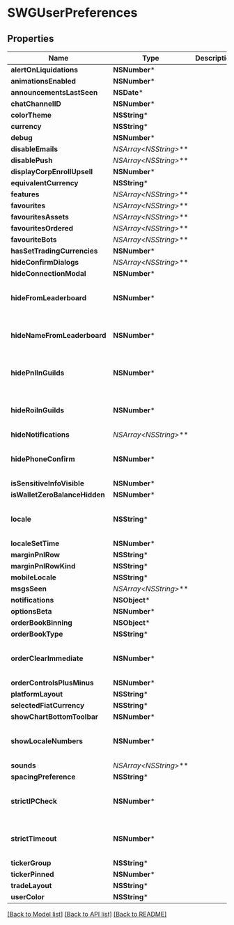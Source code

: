 # SWGUserPreferences

## Properties
Name | Type | Description | Notes
------------ | ------------- | ------------- | -------------
**alertOnLiquidations** | **NSNumber*** |  | [optional] 
**animationsEnabled** | **NSNumber*** |  | [optional] 
**announcementsLastSeen** | **NSDate*** |  | [optional] 
**chatChannelID** | **NSNumber*** |  | [optional] 
**colorTheme** | **NSString*** |  | [optional] 
**currency** | **NSString*** |  | [optional] 
**debug** | **NSNumber*** |  | [optional] 
**disableEmails** | **NSArray&lt;NSString*&gt;*** |  | [optional] 
**disablePush** | **NSArray&lt;NSString*&gt;*** |  | [optional] 
**displayCorpEnrollUpsell** | **NSNumber*** |  | [optional] 
**equivalentCurrency** | **NSString*** |  | [optional] 
**features** | **NSArray&lt;NSString*&gt;*** |  | [optional] 
**favourites** | **NSArray&lt;NSString*&gt;*** |  | [optional] 
**favouritesAssets** | **NSArray&lt;NSString*&gt;*** |  | [optional] 
**favouritesOrdered** | **NSArray&lt;NSString*&gt;*** |  | [optional] 
**favouriteBots** | **NSArray&lt;NSString*&gt;*** |  | [optional] 
**hasSetTradingCurrencies** | **NSNumber*** |  | [optional] 
**hideConfirmDialogs** | **NSArray&lt;NSString*&gt;*** |  | [optional] 
**hideConnectionModal** | **NSNumber*** |  | [optional] 
**hideFromLeaderboard** | **NSNumber*** |  | [optional] [default to @(NO)]
**hideNameFromLeaderboard** | **NSNumber*** |  | [optional] [default to @(YES)]
**hidePnlInGuilds** | **NSNumber*** |  | [optional] [default to @(NO)]
**hideRoiInGuilds** | **NSNumber*** |  | [optional] [default to @(NO)]
**hideNotifications** | **NSArray&lt;NSString*&gt;*** |  | [optional] 
**hidePhoneConfirm** | **NSNumber*** |  | [optional] [default to @(NO)]
**isSensitiveInfoVisible** | **NSNumber*** |  | [optional] 
**isWalletZeroBalanceHidden** | **NSNumber*** |  | [optional] 
**locale** | **NSString*** |  | [optional] [default to @"en-US"]
**localeSetTime** | **NSNumber*** |  | [optional] 
**marginPnlRow** | **NSString*** |  | [optional] 
**marginPnlRowKind** | **NSString*** |  | [optional] 
**mobileLocale** | **NSString*** |  | [optional] 
**msgsSeen** | **NSArray&lt;NSString*&gt;*** |  | [optional] 
**notifications** | **NSObject*** |  | [optional] 
**optionsBeta** | **NSNumber*** |  | [optional] 
**orderBookBinning** | **NSObject*** |  | [optional] 
**orderBookType** | **NSString*** |  | [optional] 
**orderClearImmediate** | **NSNumber*** |  | [optional] [default to @(NO)]
**orderControlsPlusMinus** | **NSNumber*** |  | [optional] 
**platformLayout** | **NSString*** |  | [optional] 
**selectedFiatCurrency** | **NSString*** |  | [optional] 
**showChartBottomToolbar** | **NSNumber*** |  | [optional] 
**showLocaleNumbers** | **NSNumber*** |  | [optional] [default to @(YES)]
**sounds** | **NSArray&lt;NSString*&gt;*** |  | [optional] 
**spacingPreference** | **NSString*** |  | [optional] 
**strictIPCheck** | **NSNumber*** |  | [optional] [default to @(NO)]
**strictTimeout** | **NSNumber*** |  | [optional] [default to @(YES)]
**tickerGroup** | **NSString*** |  | [optional] 
**tickerPinned** | **NSNumber*** |  | [optional] 
**tradeLayout** | **NSString*** |  | [optional] 
**userColor** | **NSString*** |  | [optional] 

[[Back to Model list]](../README.md#documentation-for-models) [[Back to API list]](../README.md#documentation-for-api-endpoints) [[Back to README]](../README.md)


